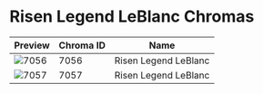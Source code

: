 # Risen Legend LeBlanc Chromas



| Preview | Chroma ID | Name |
|---------|-----------|------|
| ![7056](https://raw.communitydragon.org/latest/plugins/rcp-be-lol-game-data/global/default/v1/champion-chroma-images/7/7056.png) | 7056 | Risen Legend LeBlanc |
| ![7057](https://raw.communitydragon.org/latest/plugins/rcp-be-lol-game-data/global/default/v1/champion-chroma-images/7/7057.png) | 7057 | Risen Legend LeBlanc |